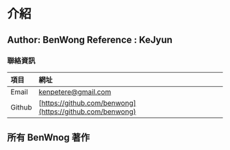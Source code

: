 # 介紹

## Author: BenWong                                     Reference : KeJyun

### 聯絡資訊

| 項目 | 網址 |
| :--- | :--- |
| Email | [kenpetere@gmail.com](service-readme/service-email.md#email-fu-wu) |
| Github | [https://github.com/benwong](https://github.com/benwong) |

## 所有 BenWnog 著作

